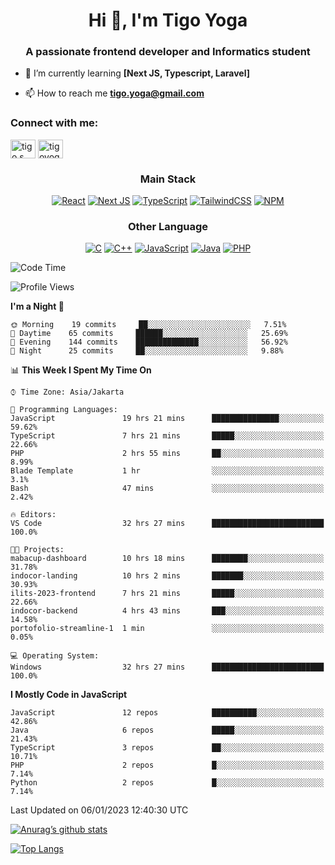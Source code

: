 
<h1 align="center">Hi 👋, I'm Tigo Yoga</h1>
<h3 align="center">A passionate frontend developer and Informatics student</h3>

- 🌱 I’m currently learning **[Next JS, Typescript, Laravel]**

- 📫 How to reach me **tigo.yoga@gmail.com**

<h3 align="left">Connect with me:</h3>
<p align="left">
<a href="https://linkedin.com/in/tigo s yoga" target="blank"><img align="center" src="https://raw.githubusercontent.com/rahuldkjain/github-profile-readme-generator/master/src/images/icons/Social/linked-in-alt.svg" alt="tigo s yoga" height="30" width="40" /></a>
<a href="https://instagram.com/tigoyoga" target="blank"><img align="center" src="https://raw.githubusercontent.com/rahuldkjain/github-profile-readme-generator/master/src/images/icons/Social/instagram.svg" alt="tigoyoga" height="30" width="40" /></a>
</p>



<h3 align="center">Main Stack</h3>
<div align="center">
  
  <a href="">![React](https://img.shields.io/badge/react-%2320232a.svg?style=for-the-badge&logo=react&logoColor=%2361DAFB)</a>
  <a href="">![Next JS](https://img.shields.io/badge/Next-black?style=for-the-badge&logo=next.js&logoColor=white)</a>
   <a href="">![TypeScript](https://img.shields.io/badge/typescript-%23007ACC.svg?style=for-the-badge&logo=typescript&logoColor=white)</a>
  <a href="">![TailwindCSS](https://img.shields.io/badge/tailwindcss-%2338B2AC.svg?style=for-the-badge&logo=tailwind-css&logoColor=white)</a>
  <a href="">![NPM](https://img.shields.io/badge/NPM-%23000000.svg?style=for-the-badge&logo=npm&logoColor=white)</a>
</div>
<h3 align="center">Other Language</h3>
<div align="center">
  
  <a href="">![C](https://img.shields.io/badge/c-%2300599C.svg?style=for-the-badge&logo=c&logoColor=white)</a>
  <a href="">![C++](https://img.shields.io/badge/c++-%2300599C.svg?style=for-the-badge&logo=c%2B%2B&logoColor=white)</a>
  <a href="">![JavaScript](https://img.shields.io/badge/javascript-%23323330.svg?style=for-the-badge&logo=javascript&logoColor=%23F7DF1E)</a>
  <a href="">![Java](https://img.shields.io/badge/java-%23ED8B00.svg?style=for-the-badge&logo=java&logoColor=white)</a>
  <a href="">![PHP](https://img.shields.io/badge/php-%23777BB4.svg?style=for-the-badge&logo=php&logoColor=white)</a>
</div>

<!--START_SECTION:waka-->
![Code Time](http://img.shields.io/badge/Code%20Time-135%20hrs%2024%20mins-blue)

![Profile Views](http://img.shields.io/badge/Profile%20Views-3-blue)

**I'm a Night 🦉** 

```text
🌞 Morning    19 commits     ██░░░░░░░░░░░░░░░░░░░░░░░   7.51% 
🌆 Daytime    65 commits     ██████░░░░░░░░░░░░░░░░░░░   25.69% 
🌃 Evening    144 commits    ██████████████░░░░░░░░░░░   56.92% 
🌙 Night      25 commits     ██░░░░░░░░░░░░░░░░░░░░░░░   9.88%

```

📊 **This Week I Spent My Time On** 

```text
⌚︎ Time Zone: Asia/Jakarta

💬 Programming Languages: 
JavaScript               19 hrs 21 mins      ███████████████░░░░░░░░░░   59.62% 
TypeScript               7 hrs 21 mins       █████░░░░░░░░░░░░░░░░░░░░   22.66% 
PHP                      2 hrs 55 mins       ██░░░░░░░░░░░░░░░░░░░░░░░   8.99% 
Blade Template           1 hr                ░░░░░░░░░░░░░░░░░░░░░░░░░   3.1% 
Bash                     47 mins             ░░░░░░░░░░░░░░░░░░░░░░░░░   2.42%

🔥 Editors: 
VS Code                  32 hrs 27 mins      █████████████████████████   100.0%

🐱‍💻 Projects: 
mabacup-dashboard        10 hrs 18 mins      ████████░░░░░░░░░░░░░░░░░   31.78% 
indocor-landing          10 hrs 2 mins       ███████░░░░░░░░░░░░░░░░░░   30.93% 
ilits-2023-frontend      7 hrs 21 mins       █████░░░░░░░░░░░░░░░░░░░░   22.66% 
indocor-backend          4 hrs 43 mins       ███░░░░░░░░░░░░░░░░░░░░░░   14.58% 
portofolio-streamline-1  1 min               ░░░░░░░░░░░░░░░░░░░░░░░░░   0.05%

💻 Operating System: 
Windows                  32 hrs 27 mins      █████████████████████████   100.0%

```

**I Mostly Code in JavaScript** 

```text
JavaScript               12 repos            ██████████░░░░░░░░░░░░░░░   42.86% 
Java                     6 repos             █████░░░░░░░░░░░░░░░░░░░░   21.43% 
TypeScript               3 repos             ██░░░░░░░░░░░░░░░░░░░░░░░   10.71% 
PHP                      2 repos             █░░░░░░░░░░░░░░░░░░░░░░░░   7.14% 
Python                   2 repos             █░░░░░░░░░░░░░░░░░░░░░░░░   7.14%

```



 Last Updated on 06/01/2023 12:40:30 UTC
<!--END_SECTION:waka-->

[![Anurag’s github stats](https://github-readme-stats.vercel.app/api?username=tigoyoga)](https://github.com/tigoyoga)

[![Top Langs](https://github-readme-stats.vercel.app/api/top-langs/?username=tigoyoga&layout=compact)](https://github.com/tigoyoga)
